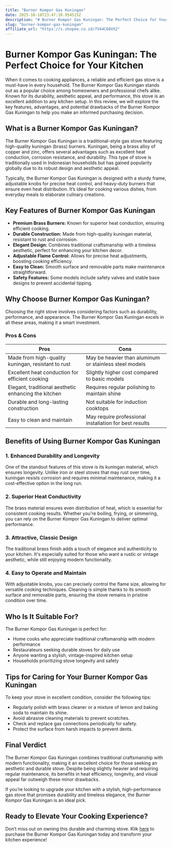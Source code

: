 ```yaml
---
title: "Burner Kompor Gas Kuningan"
date: 2025-10-18T23:47:10.954515Z
description: "# Burner Kompor Gas Kuningan: The Perfect Choice for Your Kitchen..."
slug: "burner-kompor-gas-kuningan"
affiliate_url: "https://s.shopee.co.id/7V44C68VX2"
---
```

# Burner Kompor Gas Kuningan: The Perfect Choice for Your Kitchen

When it comes to cooking appliances, a reliable and efficient gas stove is a must-have in every household. The Burner Kompor Gas Kuningan stands out as a popular choice among homeowners and professional chefs alike. Known for its durability, aesthetic appeal, and performance, this stove is an excellent addition to any kitchen setup. In this review, we will explore the key features, advantages, and potential drawbacks of the Burner Kompor Gas Kuningan to help you make an informed purchasing decision.

## What is a Burner Kompor Gas Kuningan?

The Burner Kompor Gas Kuningan is a traditional-style gas stove featuring high-quality kuningan (brass) burners. Kuningan, being a brass alloy of copper and zinc, offers several advantages such as excellent heat conduction, corrosion resistance, and durability. This type of stove is traditionally used in Indonesian households but has gained popularity globally due to its robust design and aesthetic appeal.

Typically, the Burner Kompor Gas Kuningan is designed with a sturdy frame, adjustable knobs for precise heat control, and heavy-duty burners that ensure even heat distribution. It’s ideal for cooking various dishes, from everyday meals to elaborate culinary creations.

## Key Features of Burner Kompor Gas Kuningan

- **Premium Brass Burners:** Known for superior heat conduction, ensuring efficient cooking.
- **Durable Construction:** Made from high-quality kuningan material, resistant to rust and corrosion.
- **Elegant Design:** Combines traditional craftsmanship with a timeless aesthetic, perfect for enhancing your kitchen decor.
- **Adjustable Flame Control:** Allows for precise heat adjustments, boosting cooking efficiency.
- **Easy to Clean:** Smooth surface and removable parts make maintenance straightforward.
- **Safety Features:** Some models include safety valves and stable base designs to prevent accidental tipping.

## Why Choose Burner Kompor Gas Kuningan?

Choosing the right stove involves considering factors such as durability, performance, and appearance. The Burner Kompor Gas Kuningan excels in all these areas, making it a smart investment.

### Pros & Cons

| Pros                                                   | Cons                                                   |
|---------------------------------------------------------|---------------------------------------------------------|
| Made from high-quality kuningan, resistant to rust    | May be heavier than aluminum or stainless steel models |
| Excellent heat conduction for efficient cooking       | Slightly higher cost compared to basic models         |
| Elegant, traditional aesthetic enhancing the kitchen| Requires regular polishing to maintain shine        |
| Durable and long-lasting construction                | Not suitable for induction cooktops                   |
| Easy to clean and maintain                            | May require professional installation for best results|

## Benefits of Using Burner Kompor Gas Kuningan

### 1. Enhanced Durability and Longevity

One of the standout features of this stove is its kuningan material, which ensures longevity. Unlike iron or steel stoves that may rust over time, kuningan resists corrosion and requires minimal maintenance, making it a cost-effective option in the long run.

### 2. Superior Heat Conductivity

The brass material ensures even distribution of heat, which is essential for consistent cooking results. Whether you're boiling, frying, or simmering, you can rely on the Burner Kompor Gas Kuningan to deliver optimal performance.

### 3. Attractive, Classic Design

The traditional brass finish adds a touch of elegance and authenticity to your kitchen. It's especially suited for those who want a rustic or vintage aesthetic, while still enjoying modern functionality.

### 4. Easy to Operate and Maintain

With adjustable knobs, you can precisely control the flame size, allowing for versatile cooking techniques. Cleaning is simple thanks to its smooth surface and removable parts, ensuring the stove remains in pristine condition over time.

## Who Is It Suitable For?

The Burner Kompor Gas Kuningan is perfect for:

- Home cooks who appreciate traditional craftsmanship with modern performance
- Restaurateurs seeking durable stoves for daily use
- Anyone wanting a stylish, vintage-inspired kitchen setup
- Households prioritizing stove longevity and safety

## Tips for Caring for Your Burner Kompor Gas Kuningan

To keep your stove in excellent condition, consider the following tips:

- Regularly polish with brass cleaner or a mixture of lemon and baking soda to maintain its shine.
- Avoid abrasive cleaning materials to prevent scratches.
- Check and replace gas connections periodically for safety.
- Protect the surface from harsh impacts to prevent dents.

## Final Verdict

The Burner Kompor Gas Kuningan combines traditional craftsmanship with modern functionality, making it an excellent choice for those seeking an aesthetic and durable stove. Despite being slightly heavier and requiring regular maintenance, its benefits in heat efficiency, longevity, and visual appeal far outweigh these minor drawbacks.

If you’re looking to upgrade your kitchen with a stylish, high-performance gas stove that promises durability and timeless elegance, the Burner Kompor Gas Kuningan is an ideal pick.

## Ready to Elevate Your Cooking Experience?

Don’t miss out on owning this durable and charming stove. Klik [here](https://s.shopee.co.id/7V44C68VX2) to purchase the Burner Kompor Gas Kuningan today and transform your kitchen experience!